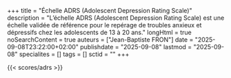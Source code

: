 +++
title = "Échelle ADRS (Adolescent Depression Rating Scale)"
description = "L’échelle ADRS (Adolescent Depression Rating Scale) est une échelle validée de référence pour le repérage de troubles anxieux et dépressifs chez les adolescents de 13 à 20 ans."
longHtml = true
noSearchContent = true
auteurs = ["Jean-Baptiste FRON"]
date = "2025-09-08T23:22:00+02:00"
publishdate = "2025-09-08"
lastmod = "2025-09-08"
specialites = []
tags = []
sctid = ""
+++

{{< scores/adrs >}}
